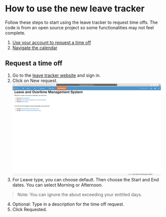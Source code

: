 # How to use the new leave tracker
Follow these steps to start using the leave tracker to request time offs. The code is from an open source project so some functionalities may not feel complete. 
 1. [Use your account to request a time off](#Request)
 2. [Navigate the calendar](http://example.com/) 

## <a name="Request"></a> Request a time off

 1. Go to the [leave tracker website](http://leavemanager.altumview.com/jorani) and sign in.
 2. Click on New request. ![5](img/5.png)
 3. For Leave type, you can choose default. Then choose the Start and End dates. You can select Morning or Afternoon.
> Note: You can ignore the about exceeding your entitled days.
 4. Optional: Type in a description for the time off request.
 5. Click Requested.


<!--stackedit_data:
eyJoaXN0b3J5IjpbMTcyNTQ0OTE1NSwxNjE1MTE1NjQsMTQ2Mz
c1MDY5Miw3NTU3MjcwODYsLTEwNTIyMDQ5NDAsMTg0NzM2NjYy
NCwxNTk0OTQ2MTg0LC02MDM4NzMxMCwtMTEyMjU3MzMxNiw1Mj
U4NjY2MTYsLTUzMTYxNTI4MywtNTEwOTQ0MjY0LC0xNTk5OTE2
MDIxLDg2OTMyMzI0Nl19
-->